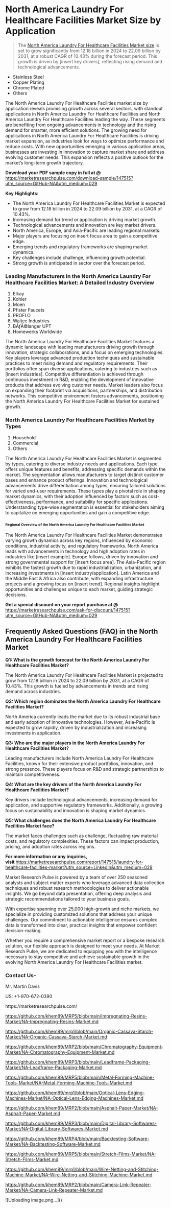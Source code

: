 <h1>North America Laundry For Healthcare Facilities Market&nbsp;Size by Application</h1><blockquote><p>The <a href="https://marketresearchpulse.com/download-sample/147515?utm_source=GitHub-NA&amp;utm_medium=029">North America Laundry For Healthcare Facilities Market size</a> is set to grow significantly from 12.18 billion in 2024 to 22.09 billion by 2031, at a robust CAGR of 10.43% during the forecast period. This growth is driven by [insert key drivers], reflecting rising demand and technological advancements.</p></blockquote><ul><li>Stainless Steel<li> Copper Plating<li> Chrome Plated<li> Others</li></ul><p>The North America Laundry For Healthcare Facilities market size by application reveals promising growth across several sectors, with standout applications in North America Laundry For Healthcare Facilities and North America Laundry For Healthcare Facilities leading the way. These segments are benefiting from ongoing advancements in technology and the rising demand for smarter, more efficient solutions. The growing need for applications in North America Laundry For Healthcare Facilities is driving market expansion, as industries look for ways to optimize performance and reduce costs. With new opportunities emerging in various application areas, businesses are investing in innovation to capture market share and address evolving customer needs. This expansion reflects a positive outlook for the market’s long-term growth trajectory.</p><p><strong>Download your PDF sample copy in full at @ </strong><a href="https://marketresearchpulse.com/download-sample/147515?utm_source=GitHub-NA&amp;utm_medium=029">https://marketresearchpulse.com/download-sample/147515?utm_source=GitHub-NA&amp;utm_medium=029</a></p><p><strong>Key Highlights: </strong></p><ul><li>The North America Laundry For Healthcare Facilities Market is expected to grow from 12.18 billion in 2024 to 22.09 billion by 2031, at a CAGR of 10.43%.</li><li>Increasing demand for trend or application is driving market growth.</li><li>Technological advancements and innovation are key market drivers.</li><li>North America, Europe, and Asia-Pacific are leading regional markets.</li><li>Major players are focusing on insert focus area to gain a competitive edge.</li><li>Emerging trends and regulatory frameworks are shaping market dynamics.</li><li>Key challenges include challenge, influencing growth potential.</li><li>Strong growth is anticipated in sector over the forecast period.</li></ul><h3>Leading Manufacturers in the North America Laundry For Healthcare Facilities Market: A Detailed Industry Overview</h3><ol><li>Elkay</li><li>Kohler</li><li>Moen</li><li>Pfister Faucets</li><li>PROFLO</li><li>Waltec Industries</li><li>BÃƒÂ©langer UPT</li><li>Homewerks Worldwide</li></ol><div class="flex max-w-full flex-col flex-grow"><div class="min-h-8 text-message flex w-full flex-col items-end gap-2 whitespace-normal break-words [.text-message+&amp;]:mt-5" dir="auto" data-message-author-role="assistant" data-message-id="fd8432e4-4910-450d-b182-61b7bfb0a01f" data-message-model-slug="gpt-4o"><div class="flex w-full flex-col gap-1 empty:hidden first:pt-[3px]"><div class="markdown prose w-full break-words dark:prose-invert light"><p>The North America Laundry For Healthcare Facilities Market features a dynamic landscape with leading manufacturers driving growth through innovation, strategic collaborations, and a focus on emerging technologies. Key players leverage advanced production techniques and sustainable practices to meet rising demand and regulatory requirements. Their portfolios often span diverse applications, catering to industries such as [insert industries]. Competitive differentiation is achieved through continuous investment in R&amp;D, enabling the development of innovative products that address evolving customer needs. Market leaders also focus on expanding their footprint via acquisitions, partnerships, and distribution networks. This competitive environment fosters advancements, positioning the North America Laundry For Healthcare Facilities Market for sustained growth.</p></div></div></div></div><h3>North America Laundry For Healthcare Facilities Market by Types</h3><ol><li>Household<li> Commercial<li> Others</li></ol><div class="flex max-w-full flex-col flex-grow"><div class="min-h-8 text-message flex w-full flex-col items-end gap-2 whitespace-normal break-words [.text-message+&amp;]:mt-5" dir="auto" data-message-author-role="assistant" data-message-id="084470be-0bb7-4664-bddf-5156b4f41249" data-message-model-slug="gpt-4o-mini"><div class="flex w-full flex-col gap-1 empty:hidden first:pt-[3px]"><div class="markdown prose w-full break-words dark:prose-invert light"><p>The North America Laundry For Healthcare Facilities Market is segmented by types, catering to diverse industry needs and applications. Each type offers unique features and benefits, addressing specific demands within the market. The segmentation allows manufacturers to target distinct customer bases and enhance product offerings. Innovation and technological advancements drive differentiation among types, ensuring tailored solutions for varied end-user requirements. These types play a pivotal role in shaping market dynamics, with their adoption influenced by factors such as cost-effectiveness, performance, and suitability for specific applications. Understanding type-wise segmentation is essential for stakeholders aiming to capitalize on emerging opportunities and gain a competitive edge.</p></div></div></div></div><h3><span style="font-size: 11px;">Regional Overview of the North America Laundry For Healthcare Facilities Market</span></h3><div class="flex max-w-full flex-col flex-grow"><div class="min-h-8 text-message flex w-full flex-col items-end gap-2 whitespace-normal break-words [.text-message+&amp;]:mt-5" dir="auto" data-message-author-role="assistant" data-message-id="e9038762-ce64-4e30-91c9-9bd413514231" data-message-model-slug="gpt-4o-mini"><div class="flex w-full flex-col gap-1 empty:hidden first:pt-[3px]"><div class="markdown prose w-full break-words dark:prose-invert light"><p>The North America Laundry For Healthcare Facilities Market demonstrates varying growth dynamics across key regions, influenced by economic conditions, industrial activity, and regulatory frameworks. North America leads with advancements in technology and high adoption rates in industries like [insert example]. Europe follows, driven by innovation and strong governmental support for [insert focus area]. The Asia-Pacific region exhibits the fastest growth due to rapid industrialization, urbanization, and increasing investments in [insert industry/application]. Latin America and the Middle East &amp; Africa also contribute, with expanding infrastructure projects and a growing focus on [insert trend]. Regional insights highlight opportunities and challenges unique to each market, guiding strategic decisions.</p></div></div></div></div><p><strong>Get a special discount on your report purchase at @ </strong><a href="https://marketresearchpulse.com/ask-for-discount/147515?utm_source=GitHub-NA&amp;utm_medium=029">https://marketresearchpulse.com/ask-for-discount/147515?utm_source=GitHub-NA&amp;utm_medium=029</a></p><h2>Frequently Asked Questions (FAQ) in the North America Laundry For Healthcare Facilities Market</h2><p><strong>Q1: What is the growth forecast for the North America Laundry For Healthcare Facilities Market?</strong></p><p>The North America Laundry For Healthcare Facilities Market is projected to grow from 12.18 billion in 2024 to 22.09 billion by 2031, at a CAGR of 10.43%. This growth is fueled by advancements in trends and rising demand across industries.</p><p><strong>Q2: Which region dominates the North America Laundry For Healthcare Facilities Market?</strong></p><p>North America currently leads the market due to its robust industrial base and early adoption of innovative technologies. However, Asia-Pacific is expected to grow rapidly, driven by industrialization and increasing investments in application.</p><p><strong>Q3: Who are the major players in the North America Laundry For Healthcare Facilities Market?</strong></p><p>Leading manufacturers include North America Laundry For Healthcare Facilities, known for their extensive product portfolios, innovation, and strong presence. These players focus on R&amp;D and strategic partnerships to maintain competitiveness.</p><p><strong>Q4: What are the key drivers of the North America Laundry For Healthcare Facilities Market?</strong></p><p>Key drivers include technological advancements, increasing demand for application, and supportive regulatory frameworks. Additionally, a growing focus on sustainability and innovation is shaping market dynamics.</p><p><strong>Q5: What challenges does the North America Laundry For Healthcare Facilities Market face?</strong></p><p>The market faces challenges such as challenge, fluctuating raw material costs, and regulatory complexities. These factors can impact production, pricing, and adoption rates across regions.</p><p><strong>For more information or any inquiries, visit&nbsp;</strong><a href="https://marketresearchpulse.com/report/147515/laundry-for-healthcare-facilities-market?utm_source=Linkedin&utm_medium=029">https://marketresearchpulse.com/report/147515/laundry-for-healthcare-facilities-market?utm_source=Linkedin&utm_medium=029</a></p><p>Market Research Pulse is powered by a team of over 250 seasoned analysts and subject matter experts who leverage advanced data collection techniques and robust research methodologies to deliver actionable insights. We go beyond data presentation, offering deep analysis and strategic recommendations tailored to your business goals.</p><p>With expertise spanning over 25,000 high-growth and niche markets, we specialize in providing customized solutions that address your unique challenges. Our commitment to actionable intelligence ensures complex data is transformed into clear, practical insights that empower confident decision-making.</p><p>Whether you require a comprehensive market report or a bespoke research solution, our flexible approach is designed to meet your needs. At Market Research Pulse, we are dedicated to equipping you with the intelligence necessary to stay competitive and achieve sustainable growth in the evolving North America Laundry For Healthcare Facilities market.</p><h3><strong>Contact Us-</strong></h3><p>Mr. Martin Davis</p><p>US: +1-970-672-0390</p><p>https://marketresearchpulse.com/</p><p><a href="https://github.com/khem89/MRP5/blob/main/Impregnating-Resins-Market/NA-Impregnating-Resins-Market.md">https://github.com/khem89/MRP5/blob/main/Impregnating-Resins-Market/NA-Impregnating-Resins-Market.md</a></p><p><a href="https://github.com/khem89/mrp1/blob/main/Organic-Cassava-Starch-Market/NA-Organic-Cassava-Starch-Market.md">https://github.com/khem89/mrp1/blob/main/Organic-Cassava-Starch-Market/NA-Organic-Cassava-Starch-Market.md</a></p><p><a href="https://github.com/khem89/MRP2/blob/main/Chromatography-Equipment-Market/NA-Chromatography-Equipment-Market.md">https://github.com/khem89/MRP2/blob/main/Chromatography-Equipment-Market/NA-Chromatography-Equipment-Market.md</a></p><p><a href="https://github.com/khem89/MRP3/blob/main/Leadframe-Packaging-Market/NA-Leadframe-Packaging-Market.md">https://github.com/khem89/MRP3/blob/main/Leadframe-Packaging-Market/NA-Leadframe-Packaging-Market.md</a></p><p><a href="https://github.com/khem89/MRP5/blob/main/Metal-Forming-Machine-Tools-Market/NA-Metal-Forming-Machine-Tools-Market.md">https://github.com/khem89/MRP5/blob/main/Metal-Forming-Machine-Tools-Market/NA-Metal-Forming-Machine-Tools-Market.md</a></p><p><a href="https://github.com/khem89/mrp1/blob/main/Optical-Lens-Edging-Machines-Market/NA-Optical-Lens-Edging-Machines-Market.md">https://github.com/khem89/mrp1/blob/main/Optical-Lens-Edging-Machines-Market/NA-Optical-Lens-Edging-Machines-Market.md</a></p><p><a href="https://github.com/khem89/MRP2/blob/main/Asphalt-Paper-Market/NA-Asphalt-Paper-Market.md">https://github.com/khem89/MRP2/blob/main/Asphalt-Paper-Market/NA-Asphalt-Paper-Market.md</a></p><p><a href="https://github.com/khem89/MRP3/blob/main/Digital-Library-Softwares-Market/NA-Digital-Library-Softwares-Market.md">https://github.com/khem89/MRP3/blob/main/Digital-Library-Softwares-Market/NA-Digital-Library-Softwares-Market.md</a></p><p><a href="https://github.com/khem89/MRP4/blob/main/Backtesting-Software-Market/NA-Backtesting-Software-Market.md">https://github.com/khem89/MRP4/blob/main/Backtesting-Software-Market/NA-Backtesting-Software-Market.md</a></p><p><a href="https://github.com/khem89/MRP5/blob/main/Stretch-Films-Market/NA-Stretch-Films-Market.md">https://github.com/khem89/MRP5/blob/main/Stretch-Films-Market/NA-Stretch-Films-Market.md</a></p><p><a href="https://github.com/khem89/mrp1/blob/main/Wire-Netting-and-Stitching-Machine-Market/NA-Wire-Netting-and-Stitching-Machine-Market.md">https://github.com/khem89/mrp1/blob/main/Wire-Netting-and-Stitching-Machine-Market/NA-Wire-Netting-and-Stitching-Machine-Market.md</a></p><p><a href="https://github.com/khem89/MRP2/blob/main/Camera-Link-Repeater-Market/NA-Camera-Link-Repeater-Market.md">https://github.com/khem89/MRP2/blob/main/Camera-Link-Repeater-Market/NA-Camera-Link-Repeater-Market.md</a></p>
![Uploading image.png…]()
